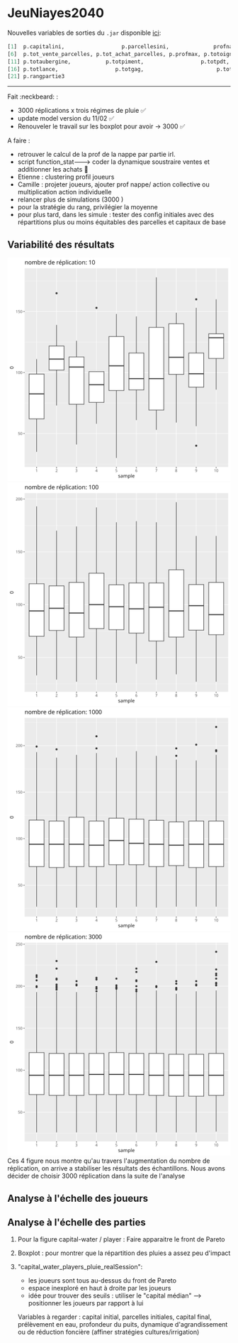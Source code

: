 # JeuNiayes2040

Nouvelles variables de sorties du `.jar` disponible [ici](data/jeu_niayes.jar):
```r
[1]  p.capitalini,                  p.parcellesini,              profnappe, p.capital,       p.prelevtot, 
[6]  p.tot_vente_parcelles, p.tot_achat_parcelles, p.profmax, p.totoignon,   p.totchou, 
[11] p.totaubergine,           p.totpiment,                  p.totpdt,     p.totcarotte,   p.nbparcelle_noncultivee, 
[16] p.totlance,                  p.totgag,                       p.totseau,  p.rangpartie1, p.rangpartie2,
[21] p.rangpartie3
```
---

Fait :neckbeard: : 
- 3000 réplications  x trois régimes de pluie :white_check_mark:
- update model version du 11/02 :white_check_mark:
- Renouveler le travail sur les boxplot pour avoir -> 3000 :white_check_mark:


A faire :
- retrouver le calcul de la prof de la nappe par partie irl.
- script function_stat---> coder la dynamique soustraire ventes et additionner les achats :smoking:
- Etienne : clustering profil joueurs
- Camille : projeter joueurs, ajouter prof nappe/ action collective ou multiplication action individuelle
- relancer plus de simulations (3000 )
- pour la stratégie du rang, privilégier la moyenne
- pour plus tard, dans les simule : tester des config initiales avec des répartitions plus ou moins équitables des parcelles et capitaux de base

## Variabilité des résultats
![100 réplication](img/sample/sample10.png)
![1000 replication](img/sample/sample100.png)
![dd](img/sample/sample1000.png)
![3000 replication](img/sample/sample3000.png "3000 replication")
Ces 4 figure nous montre qu'au travers l'augmentation du nombre de réplication, on arrive a stabiliser les résultats des échantillons. Nous avons décider de choisir 3000 réplication dans la suite de l'analyse
## Analyse à l'échelle des joueurs

## Analyse à l'échelle des parties

1. Pour la figure capital-water / player : 
	Faire apparaitre le front de Pareto

2. Boxplot : pour montrer que la répartition des pluies a assez peu d'impact

3. "capital_water_players_pluie_realSession":
	- les joueurs sont tous au-dessus du front de Pareto
	- espace inexploré en haut à droite par les joueurs
	- idée pour trouver des seuils : utiliser le "capital médian" --> positionner les joueurs par rapport à lui
	
	Variables à regarder :
	capital initial, parcelles initiales, capital final, prélèvement en eau, profondeur du puits, dynamique d'agrandissement ou de réduction foncière (affiner stratégies cultures/irrigation)
	
